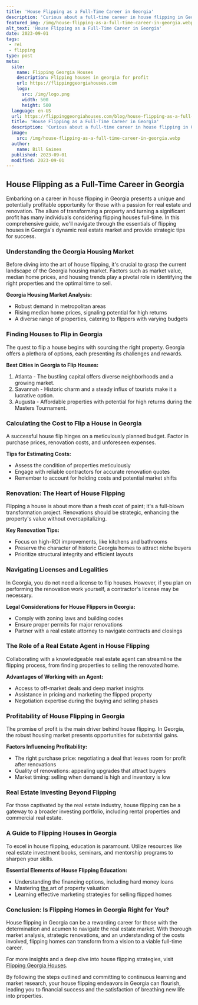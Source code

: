 ```yaml
---
title: 'House Flipping as a Full-Time Career in Georgia'
description: 'Curious about a full-time career in house flipping in Georgia? Discover the ins and outs of this lucrative real estate venture and its potential in the state.'
featured_img: /img/house-flipping-as-a-full-time-career-in-georgia.webp
alt_text: 'House Flipping as a Full-Time Career in Georgia'
date: 2023-09-01
tags:
 - rei
 - flipping
type: post
meta:
  site:
    name: Flipping Georgia Houses
    description: Flipping houses in georgia for profit
    url: https://flippinggeorgiahouses.com
    logo:
      src: /img/logo.png
      width: 500
      height: 500
  language: en-US
  url: https://flippinggeorgiahouses.com/blog/house-flipping-as-a-full-time-career-in-georgia
  title: 'House Flipping as a Full-Time Career in Georgia'
  description: 'Curious about a full-time career in house flipping in Georgia? Discover the ins and outs of this lucrative real estate venture and its potential in the state.'
  image:
    src: /img/house-flipping-as-a-full-time-career-in-georgia.webp
  author:
    name: Bill Gaines
  published: 2023-09-01
  modified: 2023-09-01
---
```



## House Flipping as a Full-Time Career in Georgia

Embarking on a career in house flipping in Georgia presents a unique and potentially profitable opportunity for those with a passion for real estate and renovation. The allure of transforming a property and turning a significant profit has many individuals considering flipping houses full-time. In this comprehensive guide, we'll navigate through the essentials of flipping houses in Georgia's dynamic real estate market and provide strategic tips for success.

### Understanding the Georgia Housing Market

Before diving into the art of house flipping, it's crucial to grasp the current landscape of the Georgia housing market. Factors such as market value, median home prices, and housing trends play a pivotal role in identifying the right properties and the optimal time to sell.

**Georgia Housing Market Analysis:**
  - Robust demand in metropolitan areas
  - Rising median home prices, signaling potential for high returns
  - A diverse range of properties, catering to flippers with varying budgets

### Finding Houses to Flip in Georgia

The quest to flip a house begins with sourcing the right property. Georgia offers a plethora of options, each presenting its challenges and rewards.

**Best Cities in Georgia to Flip Houses:**
1. Atlanta - The bustling capital offers diverse neighborhoods and a growing market.
2. Savannah - Historic charm and a steady influx of tourists make it a lucrative option.
3. Augusta - Affordable properties with potential for high returns during the Masters Tournament.

### Calculating the Cost to Flip a House in Georgia

A successful house flip hinges on a meticulously planned budget. Factor in purchase prices, renovation costs, and unforeseen expenses.

**Tips for Estimating Costs:**
  - Assess the condition of properties meticulously
  - Engage with reliable contractors for accurate renovation quotes
  - Remember to account for holding costs and potential market shifts

### Renovation: The Heart of House Flipping

Flipping a house is about more than a fresh coat of paint; it's a full-blown transformation project. Renovations should be strategic, enhancing the property's value without overcapitalizing.

**Key Renovation Tips:**
  - Focus on high-ROI improvements, like kitchens and bathrooms
  - Preserve the character of historic Georgia homes to attract niche buyers
  - Prioritize structural integrity and efficient layouts

### Navigating Licenses and Legalities

In Georgia, you do not need a license to flip houses. However, if you plan on performing the renovation work yourself, a contractor's license may be necessary.

**Legal Considerations for House Flippers in Georgia:**
  - Comply with zoning laws and building codes
  - Ensure proper permits for major renovations
  - Partner with a real estate attorney to navigate contracts and closings

### The Role of a Real Estate Agent in House Flipping

Collaborating with a knowledgeable real estate agent can streamline the flipping process, from finding properties to selling the renovated home.

**Advantages of Working with an Agent:**
  - Access to off-market deals and deep market insights
  - Assistance in pricing and marketing the flipped property
  - Negotiation expertise during the buying and selling phases

### Profitability of House Flipping in Georgia

The promise of profit is the main driver behind house flipping. In Georgia, the robust housing market presents opportunities for substantial gains.

**Factors Influencing Profitability:**
  - The right purchase price: negotiating a deal that leaves room for profit after renovations
  - Quality of renovations: appealing upgrades that attract buyers
  - Market timing: selling when demand is high and inventory is low

### Real Estate Investing Beyond Flipping

For those captivated by the real estate industry, house flipping can be a gateway to a broader investing portfolio, including rental properties and commercial real estate.

### A Guide to Flipping Houses in Georgia

To excel in house flipping, education is paramount. Utilize resources like real estate investment books, seminars, and mentorship programs to sharpen your skills.

**Essential Elements of House Flipping Education:**
  - Understanding the financing options, including hard money loans
  - Mastering [the  ](https://flippinggeorgiahouses.com/blog/flipping-houses-near-georgias-top-schools)art of property valuation
  - Learning effective marketing strategies for selling flipped homes

### Conclusion: Is Flipping Homes in Georgia Right for You?

House flipping in Georgia can be a rewarding career for those with the determination and acumen to navigate the real estate market. With thorough market analysis, strategic renovations, and an understanding of the costs involved, flipping homes can transform from a vision to a viable full-time career.

For more insights and a deep dive into house flipping strategies, visit [Flipping Georgia Houses](https://flippinggeorgiahouses.com).

By following the steps outlined and committing to continuous learning and market research, your house flipping endeavors in Georgia can flourish, leading you to financial success and the satisfaction of breathing new life into properties.